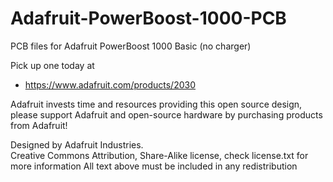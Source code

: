 # Adafruit-PowerBoost-1000-PCB
PCB files for Adafruit PowerBoost 1000 Basic (no charger)

Pick up one today at 

 *  https://www.adafruit.com/products/2030

Adafruit invests time and resources providing this open source design, 
please support Adafruit and open-source hardware by purchasing 
products from Adafruit!

Designed by Adafruit Industries.  
Creative Commons Attribution, Share-Alike license, check license.txt for more information
All text above must be included in any redistribution